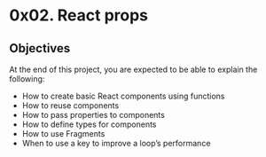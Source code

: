 # 0x02. React props

## Objectives
At the end of this project, you are expected to be able to explain the following:

* How to create basic React components using functions
* How to reuse components
* How to pass properties to components
* How to define types for components
* How to use Fragments
* When to use a key to improve a loop’s performance

